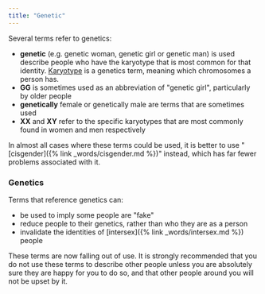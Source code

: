 ```yaml
---
title: "Genetic"
---
```


Several terms refer to genetics:

- **genetic** (e.g. genetic woman, genetic girl or genetic man) is used describe people who have the karyotype that is most common for that identity. [Karyotype](https://en.wikipedia.org/wiki/Karyotype) is a genetics term, meaning which chromosomes a person has.
- **GG** is sometimes used as an abbreviation of "genetic girl", particularly by older people
- **genetically** female or genetically male are terms that are sometimes used
- **XX** and **XY** refer to the specific karyotypes that are most commonly found in women and men respectively

In almost all cases where these terms could be used, it is better to use "[cisgender]({% link _words/cisgender.md %})" instead, which has far fewer problems associated with it.

### Genetics

Terms that reference genetics can:

- be used to imply some people are "fake"
- reduce people to their genetics, rather than who they are as a person
- invalidate the identities of [intersex]({% link _words/intersex.md %}) people

These terms are now falling out of use. It is strongly recommended that you do not use these terms to describe other people unless you are absolutely sure they are happy for you to do so, and that other people around you will not be upset by it.
